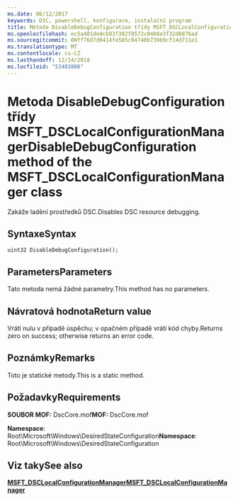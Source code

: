 ```yaml
---
ms.date: 06/12/2017
keywords: DSC, powershell, konfigurace, instalační program
title: Metoda DisableDebugConfiguration třídy MSFT_DSCLocalConfigurationManager
ms.openlocfilehash: ec5a401de4cb93f302f8572c0408e3f32d8876ad
ms.sourcegitcommit: 00ff76d7d9414fe585c04740b739b9cf14d711e1
ms.translationtype: MT
ms.contentlocale: cs-CZ
ms.lasthandoff: 12/14/2018
ms.locfileid: "53403806"
---
```

# <a name="disabledebugconfiguration-method-of-the-msftdsclocalconfigurationmanager-class"></a><span data-ttu-id="d9478-103">Metoda DisableDebugConfiguration třídy MSFT_DSCLocalConfigurationManager</span><span class="sxs-lookup"><span data-stu-id="d9478-103">DisableDebugConfiguration method of the MSFT_DSCLocalConfigurationManager class</span></span>

<span data-ttu-id="d9478-104">Zakáže ladění prostředků DSC.</span><span class="sxs-lookup"><span data-stu-id="d9478-104">Disables DSC resource debugging.</span></span>

## <a name="syntax"></a><span data-ttu-id="d9478-105">Syntaxe</span><span class="sxs-lookup"><span data-stu-id="d9478-105">Syntax</span></span>

```mof
uint32 DisableDebugConfiguration();
```

## <a name="parameters"></a><span data-ttu-id="d9478-106">Parameters</span><span class="sxs-lookup"><span data-stu-id="d9478-106">Parameters</span></span>

<span data-ttu-id="d9478-107">Tato metoda nemá žádné parametry.</span><span class="sxs-lookup"><span data-stu-id="d9478-107">This method has no parameters.</span></span>

## <a name="return-value"></a><span data-ttu-id="d9478-108">Návratová hodnota</span><span class="sxs-lookup"><span data-stu-id="d9478-108">Return value</span></span>

<span data-ttu-id="d9478-109">Vrátí nulu v případě úspěchu; v opačném případě vrátí kód chyby.</span><span class="sxs-lookup"><span data-stu-id="d9478-109">Returns zero on success; otherwise returns an error code.</span></span>

## <a name="remarks"></a><span data-ttu-id="d9478-110">Poznámky</span><span class="sxs-lookup"><span data-stu-id="d9478-110">Remarks</span></span>

<span data-ttu-id="d9478-111">Toto je statické metody.</span><span class="sxs-lookup"><span data-stu-id="d9478-111">This is a static method.</span></span>

## <a name="requirements"></a><span data-ttu-id="d9478-112">Požadavky</span><span class="sxs-lookup"><span data-stu-id="d9478-112">Requirements</span></span>

<span data-ttu-id="d9478-113">**SOUBOR MOF:** DscCore.mof</span><span class="sxs-lookup"><span data-stu-id="d9478-113">**MOF:** DscCore.mof</span></span>

<span data-ttu-id="d9478-114">**Namespace**: Root\Microsoft\Windows\DesiredStateConfiguration</span><span class="sxs-lookup"><span data-stu-id="d9478-114">**Namespace**: Root\Microsoft\Windows\DesiredStateConfiguration</span></span>

## <a name="see-also"></a><span data-ttu-id="d9478-115">Viz taky</span><span class="sxs-lookup"><span data-stu-id="d9478-115">See also</span></span>

[<span data-ttu-id="d9478-116">**MSFT_DSCLocalConfigurationManager**</span><span class="sxs-lookup"><span data-stu-id="d9478-116">**MSFT_DSCLocalConfigurationManager**</span></span>](msft-dsclocalconfigurationmanager.md)